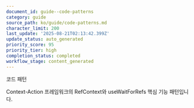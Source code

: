 ```yaml
---
document_id: guide--code-patterns
category: guide
source_path: ko/guide/code-patterns.md
character_limit: 200
last_update: '2025-08-21T02:13:42.399Z'
update_status: auto_generated
priority_score: 95
priority_tier: high
completion_status: completed
workflow_stage: content_generated
---
```

코드 패턴

Context-Action 프레임워크의 RefContext와 useWaitForRefs 핵심 기능 패턴입니다.
